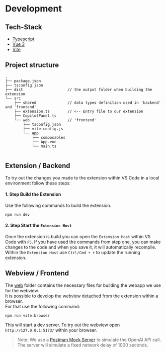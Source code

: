 # Development

## Tech-Stack

* [Typescript](https://www.typescriptlang.org/docs/)
* [Vue 3](https://vuejs.org/guide/introduction.html)
* [Vite](https://vitejs.dev/guide/)

## Project structure

```
.
├── package.json
├── tsconfig.json
├── dist                    // the output folder when building the extension
└── src
    ├── shared              // data types definition used in 'backend' and 'frontend'
    ├── extension.ts        // <-- Entry file to our extension
    ├── CopilotPanel.ts
    └── web                 // 'frontend'
        ├── tsconfig.json
        ├── vite.config.js
        └── app
            ├── composables
            ├── App.vue
            └── main.ts
            
```

## Extension / Backend

To try out the changes you made to the extension within VS Code in a local environment follow these steps:

#### 1. Step Build the Extension

Use the following commands to build the extension.

```shell
npm run dev
```

#### 2. Step Start the `Extension Host`

Once the extension is build you can open the `Extension Host` within VS Code with `F5`.
If you have used the commands from step one, you can make changes to the code and when you save it, it will
automatically recompile.  
Within the `Extension Host` use `Ctrl/Cmd + r` to update the running extension.

## Webview / Frontend

The [web](../src/web) folder contains the necessary files for building the webapp we use for the webview.  
It is possible to develop the webview detached from the extension within a browser.  
For that use the following command:

```shell
npm run vite:browser
```

This will start a dev server. To try out the webview open `http://127.0.0.1:5173/` within your browser.

> Note: We use
> a [Postman Mock Server](https://learning.postman.com/docs/designing-and-developing-your-api/mocking-data/setting-up-mock/)
> to simulate the OpenAI API call. The server will simulate a fixed network delay of 1000 seconds.
